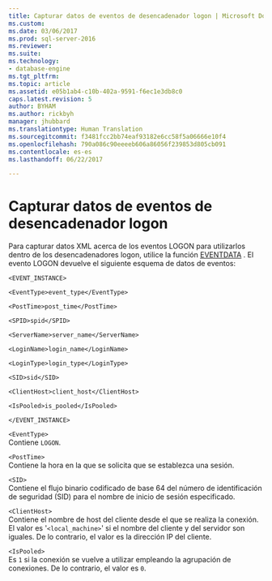 ```yaml
---
title: Capturar datos de eventos de desencadenador logon | Microsoft Docs
ms.custom: 
ms.date: 03/06/2017
ms.prod: sql-server-2016
ms.reviewer: 
ms.suite: 
ms.technology:
- database-engine
ms.tgt_pltfrm: 
ms.topic: article
ms.assetid: e05b1ab4-c10b-402a-9591-f6ec1e3db8c0
caps.latest.revision: 5
author: BYHAM
ms.author: rickbyh
manager: jhubbard
ms.translationtype: Human Translation
ms.sourcegitcommit: f3481fcc2bb74eaf93182e6cc58f5a06666e10f4
ms.openlocfilehash: 790a086c90eeeeb606a86056f239853d805cb091
ms.contentlocale: es-es
ms.lasthandoff: 06/22/2017

---
```

# <a name="capture-logon-trigger-event-data"></a>Capturar datos de eventos de desencadenador logon
  Para capturar datos XML acerca de los eventos LOGON para utilizarlos dentro de los desencadenadores logon, utilice la función [EVENTDATA](../../t-sql/functions/eventdata-transact-sql.md) . El evento LOGON devuelve el siguiente esquema de datos de eventos:  
  
 `<EVENT_INSTANCE>`  
  
 `<EventType>event_type</EventType>`  
  
 `<PostTime>post_time</PostTime>`  
  
 `<SPID>spid</SPID>`  
  
 `<ServerName>server_name</ServerName>`  
  
 `<LoginName>login_name</LoginName>`  
  
 `<LoginType>login_type</LoginType>`  
  
 `<SID>sid</SID>`  
  
 `<ClientHost>client_host</ClientHost>`  
  
 `<IsPooled>is_pooled</IsPooled>`  
  
 `</EVENT_INSTANCE>`  
  
 `<EventType>`  
 Contiene `LOGON`.  
  
 `<PostTime>`  
 Contiene la hora en la que se solicita que se establezca una sesión.  
  
 `<SID>`  
 Contiene el flujo binario codificado de base 64 del número de identificación de seguridad (SID) para el nombre de inicio de sesión especificado.  
  
 `<ClientHost>`  
 Contiene el nombre de host del cliente desde el que se realiza la conexión. El valor es '`<local_machine>`' si el nombre del cliente y del servidor son iguales. De lo contrario, el valor es la dirección IP del cliente.  
  
 `<IsPooled>`  
 Es `1` si la conexión se vuelve a utilizar empleando la agrupación de conexiones. De lo contrario, el valor es `0`.  
  
  
